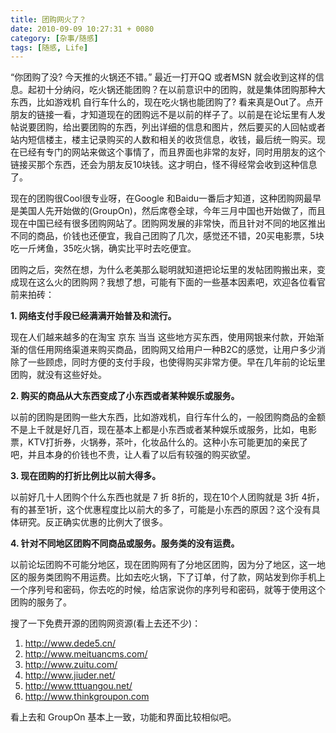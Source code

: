 ```yaml
---
title: 团购网火了？
date: 2010-09-09 10:27:31 + 0080
category: [杂事/随感]
tags: [随感, Life]
---
```


“你团购了没? 今天推的火锅还不错。” 最近一打开QQ 或者MSN 就会收到这样的信息。起初十分纳闷，吃火锅还能团购？在以前意识中的团购，就是集体团购那种大东西，比如游戏机 自行车什么的，现在吃火锅也能团购了? 看来真是Out了。点开朋友的链接一看，才知道现在的团购远不是以前的样子了。以前是在论坛里有人发帖说要团购，给出要团购的东西，列出详细的信息和图片，然后要买的人回帖或者站内短信楼主，楼主记录购买的人数和相关的收货信息，收钱，最后统一购买。现在已经有专门的网站来做这个事情了，而且界面也非常的友好，同时用朋友的这个链接买那个东西，还会为朋友反10块钱。这才明白，怪不得经常会收到这种信息了。  

现在的团购很Cool很专业呀，在Google 和Baidu一番后才知道，这种团购网最早是美国人先开始做的(GroupOn)，然后席卷全球，今年三月中国也开始做了，而且现在中国已经有很多团购网站了。团购网发展的非常快，而且针对不同的地区推出不同的商品，价钱也还便宜，我自己团购了几次，感觉还不错，20买电影票，5块吃一斤烤鱼，35吃火锅，确实比平时去吃便宜。  

团购之后，突然在想，为什么老美那么聪明就知道把论坛里的发帖团购搬出来，变成现在这么火的团购网？我想了想，可能有下面的一些基本因素吧，欢迎各位看官前来拍砖：  

**1. 网络支付手段已经满满开始普及和流行。**  

现在人们越来越多的在淘宝 京东 当当 这些地方买东西，使用网银来付款，开始渐渐的信任用网络渠道来购买商品，团购网又给用户一种B2C的感觉，让用户多少消除了一些顾虑，同时方便的支付手段，也使得购买非常方便。早在几年前的论坛里团购，就没有这些好处。  

**2. 购买的商品从大东西变成了小东西或者某种娱乐或服务。**  

以前的团购是团购一些大东西，比如游戏机，自行车什么的，一般团购商品的金额不是上千就是好几百，现在基本上都是小东西或者某种娱乐或服务，比如，电影票，KTV打折券，火锅券，茶叶，化妆品什么的。这种小东可能更加的亲民了吧，并且本身的价钱也不贵，让人看了以后有较强的购买欲望。  

**3. 现在团购的打折比例比以前大得多。**  

以前好几十人团购个什么东西也就是 7 折 8折的，现在10个人团购就是 3折 4折，有的甚至1折，这个优惠程度比以前大的多了，可能是小东西的原因？这个没有具体研究。反正确实优惠的比例大了很多。  

**4. 针对不同地区团购不同商品或服务。服务类的没有运费。**  

以前论坛团购不可能分地区，现在团购网有了分地区团购，因为分了地区，这一地区的服务类团购不用运费。比如去吃火锅，下了订单，付了款，网站发到你手机上一个序列号和密码，你去吃的时候，给店家说你的序列号和密码，就等于使用这个团购的服务了。  

搜了一下免费开源的团购网资源(看上去还不少)：  
1. http://www.dede5.cn/  
2. http://www.meituancms.com/  
3. http://www.zuitu.com/  
4. http://www.jiuder.net/  
5. http://www.tttuangou.net/  
6. http://www.thinkgroupon.com    

看上去和 GroupOn 基本上一致，功能和界面比较相似吧。 

